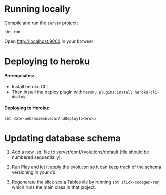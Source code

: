 # Running locally

Compile and run the `server` project:

```
sbt run
```

Open <http://localhost:9000> in your browser


# Deploying to heroku

#### Prerequisites:
 - Install heroku CLI
 - Then install the deploy plugin with `heroku plugins:install heroku-cli-deploy`

#### Deploying to Heroku:

```
sbt dote-web/assembleJarAndDeployToHeroku
```


# Updating database schema

1) Add a new .sql file to server/conf/evolutions/default (file should be numbered sequentially).

2) Run Play and let it apply the evolution so it can keep track of the schema versioning in your db.

3) Regenerate the slick scala Tables file by running `sbt slick-codegen/run`, which runs the main
class in that project.
